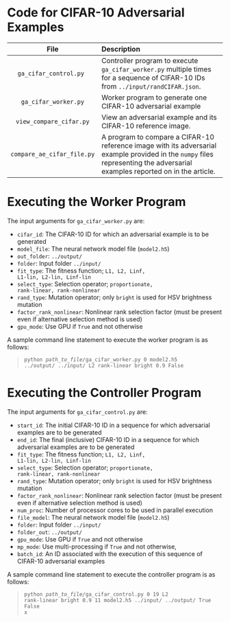 # Code for CIFAR-10 Adversarial Examples

| File | Description |
|:-------------------------:|:------------------------------------------------------------------------------------- |
| <code>ga_cifar_control.py </code> | Controller program to execute <code>ga_cifar_worker.py</code> multiple times for a sequence of CIFAR-10 IDs from `../input/randCIFAR.json`.|
| <code>ga_cifar_worker.py</code> | Worker program to generate one CIFAR-10 adversarial example |
| <code>view_compare_cifar.py</code> | View an adversarial example and its CIFAR-10 reference image.  |
| <code>compare_ae_cifar_file.py</code> | A program to compare a CIFAR-10 reference image with its adversarial example provided in the <code>numpy</code> files representing the adversarial examples reported on in the article. |

# Executing the Worker Program

The input arguments for <code>ga_cifar_worker.py</code> are:
- <code>cifar_id</code>: The CIFAR-10 ID for which an adversarial example is to be generated
- <code>model_file</code>: The neural network model file (<code>model2.h5</code>)
- <code>out_folder</code>: <code>../output/</code>
- <code>folder</code>: Input folder <code>../input/</code>
- <code>fit_type</code>: The fitness function; <code>L1, L2, Linf, L1-lin, L2-lin, Linf-lin</code>
- <code>select_type</code>: Selection operator; <code>proportionate, rank-linear, rank-nonlinear</code>
- <code>rand_type</code>: Mutation operator;  only <code>bright</code> is used for HSV brightness mutation
- <code>factor_rank_nonlinear</code>: Nonlinear rank selection factor (must be present even if alternative selection method is used)
- <code>gpu_mode</code>: Use GPU if <code>True</code> and not otherwise

A sample command line statement to execute the worker program is as follows:
><code>python <em>path_to_file/</em>ga_cifar_worker.py 0 model2.h5 ../output/ ../input/ L2 rank-linear bright 0.9 False</code>



# Executing the Controller Program

The input arguments for <code>ga_cifar_control.py</code> are:
- <code>start_id</code>: The initial CIFAR-10 ID in a sequence for which adversarial examples are to be generated
- <code>end_id</code>: The final (inclusive) CIFAR-10 ID in a sequence for which adversarial examples are to be generated
- <code>fit_type</code>: The fitness function; <code>L1, L2, Linf, L1-lin, L2-lin, Linf-lin</code>
- <code>select_type</code>: Selection operator; <code>proportionate, rank-linear, rank-nonlinear</code>
- <code>rand_type</code>: Mutation operator;  only <code>bright</code> is used for HSV brightness mutation
- <code>factor_rank_nonlinear</code>: Nonlinear rank selection factor (must be present even if alternative selection method is used)
- <code>num_proc</code>: Number of processor cores to be used in parallel execution
- <code>file_model</code>: The neural network model file (<code>model2.h5</code>)
- <code>folder</code>: Input folder <code>../input/</code>
- <code>folder_out</code>: <code>../output/</code>
- <code>gpu_mode</code>: Use GPU if <code>True</code> and not otherwise
- <code>mp_mode</code>: Use multi-processing if <code>True</code> and not otherwise,
- <code>batch_id</code>: An ID associated with the execution of this sequence of CIFAR-10 adversarial examples

A sample command line statement to execute the controller program is as follows:
><code>python <em>path_to_file/</em>ga_cifar_control.py 0 19 L2 rank-linear bright 0.9 11 model2.h5 ../input/ ../output/ True False x</code>

